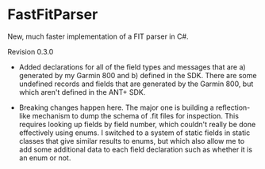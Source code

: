 FastFitParser
=============

New, much faster implementation of a FIT parser in C#. 

Revision 0.3.0

- Added declarations for all of the field types and messages that are 
  a) generated by my Garmin 800 and b) defined in the SDK. There are some
  undefined records and fields that are generated by the Garmin 800, but 
  which aren't defined in the ANT+ SDK.

- Breaking changes happen here. The major one is building a reflection-like
  mechanism to dump the schema of .fit files for inspection. This requires
  looking up fields by field number, which couldn't really be done effectively
  using enums. I switched to a system of static fields in static classes that
  give similar results to enums, but which also allow me to add some additional
  data to each field declaration such as whether it is an enum or not.

